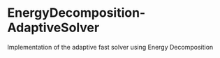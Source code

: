 # EnergyDecomposition-AdaptiveSolver
Implementation of the adaptive fast solver using Energy Decomposition
